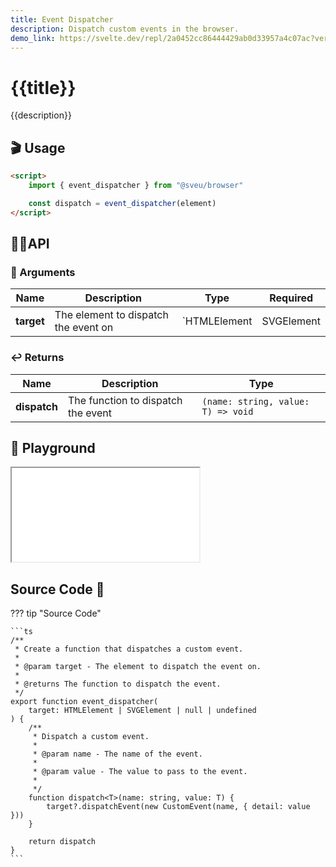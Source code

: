 ```yaml
---
title: Event Dispatcher
description: Dispatch custom events in the browser.
demo_link: https://svelte.dev/repl/2a0452cc86444429ab0d33957a4c07ac?version=3.56.0
---
```


# {{title}}

{{description}}

## 🎬 Usage

```html
<script>
    import { event_dispatcher } from "@sveu/browser"

    const dispatch = event_dispatcher(element)
</script>
```

## 👩‍💻API

### 👻 Arguments

| Name            | Description              | Type                              | Required |
| --------------- | -----------------------  | --------------------------------- | -------- |
| **target**      | The element to dispatch the event on | `HTMLElement | SVGElement | null | undefined` | Yes |

### ↩️ Returns

| Name            | Description                        | Type                               |
| --------------- | ---------------------------------  | ---------------------------------- |
| **dispatch**    | The function to dispatch the event | `(name: string, value: T) => void` |

## 🧪 Playground

<iframe class="h-120 w-full" src="{{demo_link}}"></iframe>

## Source Code 👀

??? tip "Source Code"

    ```ts
    /**
     * Create a function that dispatches a custom event.
     *
     * @param target - The element to dispatch the event on.
     *
     * @returns The function to dispatch the event.
     */
    export function event_dispatcher(
        target: HTMLElement | SVGElement | null | undefined
    ) {
        /**
         * Dispatch a custom event.
         *
         * @param name - The name of the event.
         *
         * @param value - The value to pass to the event.
         *
         */
        function dispatch<T>(name: string, value: T) {
            target?.dispatchEvent(new CustomEvent(name, { detail: value }))
        }

        return dispatch
    }
    ```
